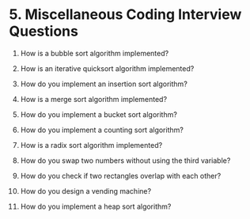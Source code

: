 # 5. Miscellaneous Coding Interview Questions

1. How is a bubble sort algorithm implemented?

2. How is an iterative quicksort algorithm implemented?

3. How do you implement an insertion sort algorithm?

4. How is a merge sort algorithm implemented?

5. How do you implement a bucket sort algorithm?

6. How do you implement a counting sort algorithm?

7. How is a radix sort algorithm implemented?

8. How do you swap two numbers without using the third variable?

9. How do you check if two rectangles overlap with each other?

10. How do you design a vending machine?

11. How do you implement a heap sort algorithm?
